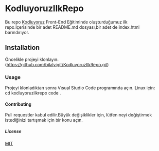 # KodluyoruzIlkRepo
Bu repo [Kodluyoruz](kodluyoruz.org) Front-End Eğitiminde oluşturduğumuz ilk repo.İçerisinde bir adet README.md dosyası,bir adet de index.html barındırıyor.
## Installation
Öncelikle projeyi klonlayın. (https://github.com/bilalyigit/KodluyoruzIlkRepo.git) 
###  Usage
Projeyi klonladıktan sonra Vısual Studio Code programında açın.
Linux için:
cd kodluyoruzilkrepo
code .
#### Contributing
Pull requestler kabul edilir.Büyük değişiklikler için, lütfen neyi değiştirmek istediğinizi tartışmak için bir konu açın.
##### License
[MIT](https://choosealicense.com/licenses/mit/)
